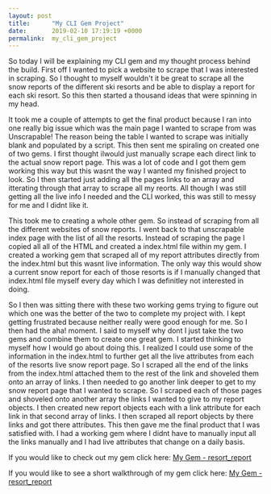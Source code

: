 ```yaml
---
layout: post
title:      "My CLI Gem Project"
date:       2019-02-10 17:19:19 +0000
permalink:  my_cli_gem_project
---
```



So today I will be explaining my CLI gem and my thought process behind the build. First off I wanted to pick a website to scrape that I was interested in scraping. So I thought to myself wouldn't it be great to scrape all the snow reports of the different ski resorts and be able to display a report for each ski resort. So this then started a thousand ideas that were spinning in my head. 

It took me a couple of attempts to get the final product because I ran into one really big issue which was the main page I wanted to scrape from was Unscrapable! The reason being the table I wanted to scrape was initially blank and populated by a script. This then sent me spiraling on created one of two gems. I first thought iIwould just manually scrape each direct link to the actual snow report page. This was a lot of code and I got them gem working this way but this wasnt the way I wanted my finished project to look. So I then started just adding all the pages links to an array and itterating through that array to scrape all my reorts. All though I was still getting all the live info I needed and the CLI worked, this was still to messy for me and I didnt like it.

This took me to creating a whole other gem. So instead of scraping from all the different websites of snow reports. I went back to that unscrapable index page with the list of all the resorts. Instead of scraping the page I copied all all of the HTML and created a index.html file within my gem. I created a working gem that scraped all of my report attributes directly from the index.html but this wasnt live information. The only way this would show a current snow report for each of those resorts is if I manually changed that index.html file myself every day which I was definitley not interested in doing. 

So I then was sitting there with these two working gems trying to figure out which one was the better of the two to complete my project with. I kept getting frustrated because neither really were good enough for me. So I then had the aha! moment. I said to myself why dont I just take the two gems and combine them to create one great gem. I started thinking to myself how I would go about doing this. I realized I could use some of the information in the index.html to further get all the live attributes from each of the resorts live snow report page. So I scraped all the end of the links from the index.html attached them to the rest of the link and shoveled them onto an array of links. I then needed to go another link deeper to get to my snow report page that I wanted to scrape. So I scraped each of those pages and shoveled onto another array the links I wanted to give to my report objects.  I then created new report objects each with a link attribute for each link in that second array of links. I then scraped all report objects by there links and got there attributes. This then gave me the final product that I was satisfied with. I had a working gem where I didnt have to manually input all the links manually and I had live attributes that change on a daily basis.

If you would like to check out my gem click here: [My Gem - resort_report](https://github.com/mikeygbd/resort_report)

If you would like to see a short walkthrough of my gem click here: [My Gem - resort_report](https://www.youtube.com/watch?v=U_7OQO0neP0&feature=youtu.be)



